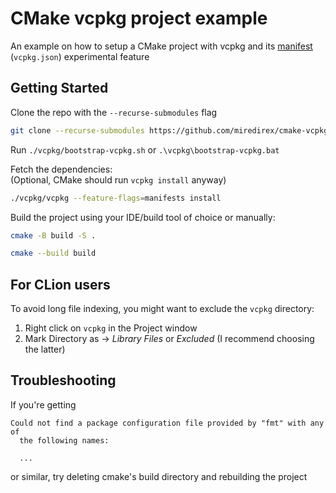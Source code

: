 # CMake vcpkg project example

An example on how to setup a CMake project with vcpkg and its [manifest](https://vcpkg.readthedocs.io/en/latest/specifications/manifests/) (`vcpkg.json`) experimental feature

## Getting Started
Clone the repo with the `--recurse-submodules` flag
```bash
git clone --recurse-submodules https://github.com/miredirex/cmake-vcpkg-example.git
```  

Run `./vcpkg/bootstrap-vcpkg.sh` or `.\vcpkg\bootstrap-vcpkg.bat`

Fetch the dependencies:  
(Optional, CMake should run `vcpkg install` anyway)
```bash
./vcpkg/vcpkg --feature-flags=manifests install
```

Build the project using your IDE/build tool of choice or manually:

```bash
cmake -B build -S .
```
```bash
cmake --build build
```

## For CLion users
To avoid long file indexing, you might want to exclude the `vcpkg` directory:
1. Right click on `vcpkg` in the Project window
2. Mark Directory as -> _Library Files_ or _Excluded_ (I recommend choosing the latter)

## Troubleshooting

If you're getting
```
Could not find a package configuration file provided by "fmt" with any of
  the following names:
 
  ...
```
or similar, try deleting cmake's build directory and rebuilding the project
